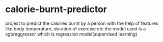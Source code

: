 # calorie-burnt-predictor
project to predict the calories burnt by a person with the help of features like body temperature, duration of exercise etc
the model used is a xgbreggressor which is regression model(supervised learning)

